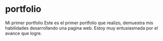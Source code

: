 # portfolio
Mi primer portfolio
Este es el primer portfolio que realizo, demuestra mis habilidades desarrollando una pagina web. Estoy muy entusiasmada por el avance que logre.
